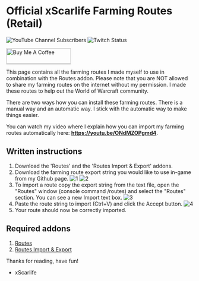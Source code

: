# Official xScarlife Farming Routes (Retail)

![YouTube Channel Subscribers](https://img.shields.io/youtube/channel/subscribers/UCY_LsfkMQS--TVMvGl90rNA?style=social)
![Twitch Status](https://img.shields.io/twitch/status/xscarlife?style=social)

<a href="https://www.buymeacoffee.com/xscarlife" target="_blank"><img src="https://www.buymeacoffee.com/assets/img/custom_images/orange_img.png" alt="Buy Me A Coffee" style="height: 41px !important;width: 174px !important;box-shadow: 0px 3px 2px 0px rgba(190, 190, 190, 0.5) !important;-webkit-box-shadow: 0px 3px 2px 0px rgba(190, 190, 190, 0.5) !important;" ></a>

This page contains all the farming routes I made myself to use in combination with the Routes addon. Please note that you are NOT allowed to share my farming routes on the internet without my permission. I made these routes to help out the World of Warcraft community.

There are two ways how you can install these farming routes. There is a manual way and an automatic way. I stick with the automatic way to make things easier.

You can watch my video where I explain how you can import my farming routes automatically here: **https://youtu.be/ONdMZOPgmd4**.


## Written instructions
1) Download the 'Routes' and the 'Routes Import & Export' addons.
2) Download the farming route export string you would like to use in-game from my Github page.
![1](https://user-images.githubusercontent.com/24465574/185458308-5ab2281c-d84f-465e-9b62-68cddfdf1bcf.png)
![2](https://user-images.githubusercontent.com/24465574/185458402-e1fcde95-4951-4fd8-b91b-7e32e8062a1a.png)
3) To import a route copy the export string from the text file, open the "Routes" window (console command /routes) and select the "Routes" section. You can see a new Import text box. 
![3](https://user-images.githubusercontent.com/24465574/185458458-e1202e9f-231e-49e0-8931-71b6173d1019.png)
5) Paste the route string to import (Ctrl+V) and click the Accept button. 
![4](https://user-images.githubusercontent.com/24465574/185458492-86949b8d-80a1-4460-815c-c0de44761c92.png)
7) Your route should now be correctly imported.

## Required addons
1) [Routes](https://www.curseforge.com/wow/addons/routes)
2) [Routes Import & Export](https://www.curseforge.com/wow/addons/routes-import-export)

Thanks for reading, have fun!

- xScarlife
